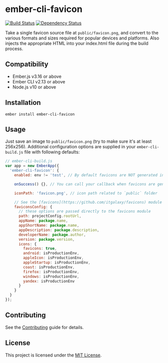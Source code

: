 # ember-cli-favicon

[![Build Status](https://travis-ci.org/davewasmer/ember-cli-favicon.svg?branch=master)](https://travis-ci.org/davewasmer/ember-cli-favicon)
[![Dependency Status](https://david-dm.org/davewasmer/ember-cli-favicon.svg)](https://david-dm.org/davewasmer/ember-cli-favicon.svg)

Take a single favicon source file at `public/favicon.png`, and convert to the various formats and sizes required for popular devices and platforms. Also injects the appropriate HTML into your index.html file during the build process.

Compatibility
------------------------------------------------------------------------------

* Ember.js v3.16 or above
* Ember CLI v2.13 or above
* Node.js v10 or above


Installation
------------------------------------------------------------------------------

```
ember install ember-cli-favicon
```

Usage
------------------------------------------------------------------------------

Just save an image to `public/favicon.png` (try to make sure it's at least 256x256). Additional configuration options are supplied in your `ember-cli-build.js` file with following defaults:

```js
// ember-cli-build.js
var app = new EmberApp({
  'ember-cli-favicon': {
    enabled: env != 'test', // By default favicons are NOT generated in TEST env to speedup builds

    onSuccess() {}, // You can call your callback when favicons are generated successfully

    iconPath: 'favicon.png', // icon path related to `public` folder

    // See the [favicons](https://github.com/itgalaxy/favicons) module for details on the available configuration options.
    faviconsConfig: {
      // these options are passed directly to the favicons module
      path: projectConfig.rootUrl,
      appName: package.name,
      appShortName: package.name,
      appDescription: package.description,
      developerName: package.author,
      version: package.version,
      icons: {
        favicons: true,
        android: isProductionEnv,
        appleIcon: isProductionEnv,
        appleStartup: isProductionEnv,
        coast: isProductionEnv,
        firefox: isProductionEnv,
        windows: isProductionEnv,
        yandex: isProductionEnv
      }
    }
  }
});
```

Contributing
------------------------------------------------------------------------------

See the [Contributing](CONTRIBUTING.md) guide for details.

License
------------------------------------------------------------------------------

This project is licensed under the [MIT License](LICENSE.md).
